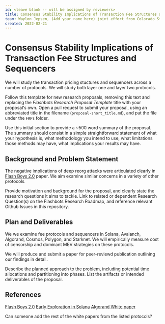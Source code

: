 ```yaml
---
id: <leave blank -- will be assigned by reviewers>
title: Consensus Stability Implications of Transaction Fee Structures and Sequencers
team: Waylon Jepsen, (Add your name here) joint effort from Colorado State University and The University of Tennessee, Dr. Amani Alterweh will lead the study with Waylon Jepsen.
created: 2022-02-21
---
```


# Consensus Stability Implications of Transaction Fee Structures and Sequencers
  
 We will study the transaction pricing stuctures and sequencers across a number of protocols. We will study both layer one and layer two protocols. 

Follow this template for new research proposals, removing this text and replacing the *Flashbots Research Proposal Template* title with your proposal's own. Open a pull request to submit your proposal, using an abbreviated title in the filename (`proposal-short_title.md`), and put the file under the `FRPs` folder.

Use this initial section to provide a ~500 word summary of the proposal. The summary should consist in a simple straightforward statement of what your hypothesis is, what methodology you intend to use, what limitations those methods may have, what implications your results may have.

## Background and Problem Statement
  
The negative implications of deep reorg attacks were articulated clearly in [Flash Boys 2.0](https://arxiv.org/abs/1904.05234) paper. We aim examine similar concerns in a variety of other protocols. 
  
Provide motivation and background for the proposal, and clearly state the research questions it aims to tackle. Link to related or dependent Research Question(s) on the Flashbots Research Roadmap, and reference relevant Github Issues in this repository.

## Plan and Deliverables
  
We we examine fee protocols and sequencers in Solana, Avalanch, Algorand, Cosmos, Polygon, and Starknet. We will empirically measure cost of censorship and dominant MEV strategies on these protocols. 
  
We will produce and submit a paper for peer-reviewd publication outlining our findings in detail.

Describe the planned approach to the problem, including potential time allocations and partitioning into phases. List the artifacts or intended deliverables of the proposal.

## References
[Flash Boys 2.0](https://arxiv.org/abs/1904.05234)
[Early Exploration in Solana](https://utonium.medium.com/mev-in-solana-an-early-exploration-4d7421b1f49b)
[Algorand White paper]()

Can someone add the rest of the white papers from the listed protocols?
